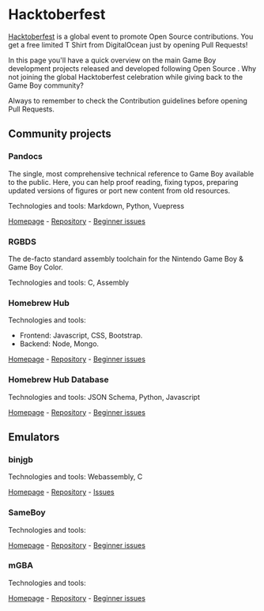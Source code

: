 # Hacktoberfest

[Hacktoberfest](https://hacktoberfest.digitalocean.com/) is a global event to promote Open Source contributions. You get a free limited T Shirt from DigitalOcean just by opening Pull Requests!

In this page you'll have a quick overview on the main Game Boy development projects released and developed following Open Source . Why not joining the global Hacktoberfest celebration while giving back to the Game Boy community?

Always to remember to check the Contribution guidelines before opening Pull Requests.

## Community projects

### Pandocs

The single, most comprehensive technical reference to Game Boy available to the public. Here, you can help proof reading, fixing typos, preparing updated versions of figures or port new content from old resources.

Technologies and tools: Markdown, Python, Vuepress

[Homepage](https://gbdev.io/pandocs/) - [Repository](https://github.com/gbdev/pandocs) - [Beginner issues](https://github.com/gbdev/pandocs/issues?q=is%3Aissue+is%3Aopen+label%3AHacktoberfest)

### RGBDS

The de-facto standard assembly toolchain for the Nintendo Game Boy & Game Boy Color.

Technologies and tools: C, Assembly

### Homebrew Hub

Technologies and tools: 

- Frontend: Javascript, CSS, Bootstrap.
- Backend: Node, Mongo.

[Homepage](https://hh.gbdev.io/) - [Repository](https://github.com/gbdev/homebrewhub) - [Beginner issues](https://github.com/gbdev/homebrewhub/issues?q=is%3Aissue+is%3Aopen+label%3Ahacktoberfest)

### Homebrew Hub Database

Technologies and tools: JSON Schema, Python, Javascript

[Homepage](https://hh.gbdev.io/) - [Repository](https://github.com/gbdev/database) - [Beginner issues](https://github.com/gbdev/database/issues?q=is%3Aissue+is%3Aopen+label%3AHacktoberfest)

## Emulators

### binjgb

Technologies and tools: Webassembly, C

[Homepage](http://binji.github.io/binjgb/) - [Repository](https://github.com/binji/binjgb) - [Issues](https://github.com/binji/binjgb/issuesgovabe )

### SameBoy

Technologies and tools: 

[Homepage](https://sameboy.github.io/) - [Repository](https://github.com/LIJI32/SameBoy) - [Beginner issues](https://github.com/LIJI32/SameBoy/issues?q=is%3Aissue+is%3Aopen+label%3AHacktoberfest)

### mGBA

Technologies and tools: 

[Homepage](https://mgba.io/) - [Repository](https://github.com/mgba-emu/mgba) - [Beginner issues](https://github.com/mgba-emu/mgba/issues)

